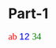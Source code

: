 # Part-1

 
<span style="font-family:Times New Roman; color:red; font-size:14pt;">ab </span>
<span style="font-family:Arial; color:blue; font-size: 14pt;">12 </span>
<span style="font-family: Impact; color: green; font-size: 14pt; font-style: em;">34 </span>

 
